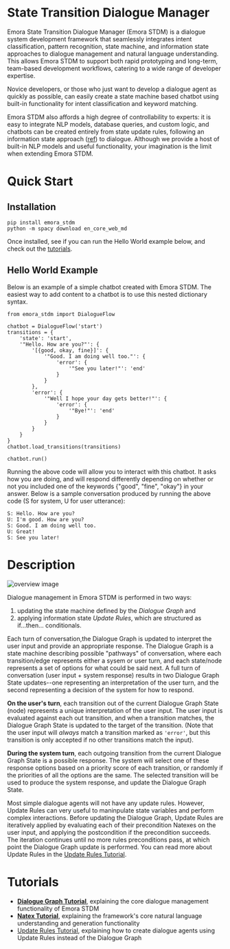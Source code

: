 # State Transition Dialogue Manager

Emora State Transition Dialogue Manager (Emora STDM) is a dialogue system development framework that seamlessly integrates intent classification, pattern recognition, state machine, and information state approaches to dialogue management and natural language understanding. This allows Emora STDM to support both rapid prototyping and long-term, team-based development workflows, catering to a wide range of developer expertise.

Novice developers, or those who just want to develop a dialogue agent as quickly as possible, can easily create a state machine based chatbot using built-in functionality for intent classification and keyword matching. 

Emora STDM also affords a high degree of controllability to experts: it is easy to integrate NLP models, database queries, and custom logic, and chatbots can be created entirely from state update rules, following an information state approach ([ref](https://people.ict.usc.edu/~traum/Papers/traumlarsson.pdf)) to dialogue. Although we provide a host of built-in NLP models and useful functionality, your imagination is the limit when extending Emora STDM.

# Quick Start

## Installation

```
pip install emora_stdm
python -m spacy download en_core_web_md
```

Once installed, see if you can run the Hello World example below, and check out the [tutorials](https://github.com/emora-chat/emora_stdm/blob/master/README.md#tutorials).

## Hello World Example

Below is an example of a simple chatbot created with Emora STDM.
The easiest way to add content to a chatbot is to use this nested dictionary syntax.

```python3
from emora_stdm import DialogueFlow

chatbot = DialogueFlow('start')
transitions = {
    'state': 'start',
    '"Hello. How are you?"': {
        '[{good, okay, fine}]': {
            '"Good. I am doing well too."': {
                'error': {
                    '"See you later!"': 'end'
                }
            }
        },
        'error': {
            '"Well I hope your day gets better!"': {
                'error': {
                    '"Bye!"': 'end'
                }
            }
        }
    }
}
chatbot.load_transitions(transitions)

chatbot.run()
```
Running the above code will allow you to interact with this chatbot.
It asks how you are doing, and will respond differently depending on whether or not you included one of the keywords {"good", "fine", "okay"} in your answer. Below is a sample conversation produced by running the above code 
(S for system, U for user utterance):

```
S: Hello. How are you?
U: I'm good. How are you?
S: Good. I am doing well too.
U: Great!
S: See you later!
```

# Description

![overview image](https://github.com/emora-chat/emora_stdm/blob/master/docs/Approach_%20Demo_%20emora_stdm.svg)

Dialogue management in Emora STDM is performed in two ways: 
1) updating the state machine defined by the *Dialogue Graph* and 
2) applying information state *Update Rules*, which are structured as if...then... conditionals. 

Each turn of conversation,the Dialogue Graph is updated to interpret the user input and provide an appropriate response.
The Dialogue Graph is a state machine describing possible "pathways" of conversation, where each transition/edge represents either a sysem or user turn, and each state/node represents a set of options for what could be said next.
A full turn of conversation (user input + system response) results in two Dialogue Graph State updates--one representing an interpretation of the user turn, and the second representing a decision of the system for how to respond.

**On the user's turn**, each transition out of the current Dialogue Graph State (node) represents a unique interpretation of the user input.
The user input is evaluated against each out transition, and when a transition matches, the Dialogue Graph State is updated to the target of the transition.
(Note that the user input will *always* match a transition marked as `'error'`, but this transition is only accepted if no other transitions match the input).

**During the system turn**, each outgoing transition from the current Dialogue Graph State is a possible response. 
The system will select one of these response options based on a priority score of each transition, or randomly if the priorities of all the options are the same.
The selected transition will be used to produce the system response, and update the Dialogue Graph State.


Most simple dialogue agents will not have any update rules.
However, Update Rules can very useful to maninpulate state variables and perform complex interactions.
Before updating the Dialogue Graph, Update Rules are iteratively applied by evaluating each of their precondition Natexes on the user input, and applying the postcondition if the precondition succeeds.
The iteration continues until no more rules preconditions pass, at which point the Dialogue Graph update is performed.
You can read more about Update Rules in the [Update Rules Tutorial]().

# Tutorials

* [**Dialogue Graph Tutorial**](/docs/DialogueGraphTutorial.md), explaining the core dialogue management functionality of Emora STDM
* [**Natex Tutorial**](), explaining the framework's core natural language understanding and generation functionality
* [Update Rules Tutorial](), explaining how to create dialogue agents using Update Rules instead of the Dialogue Graph 
